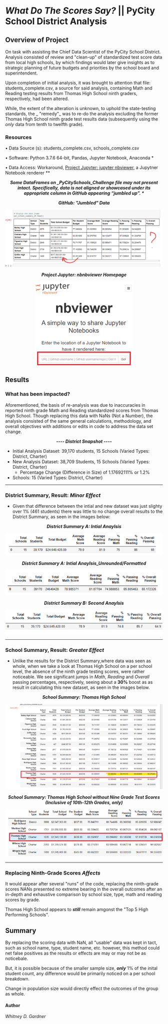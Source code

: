 # _What Do The Scores Say?_ || PyCity School District Analysis 

## Overview of Project

On task with assisting the Chief Data Scientist of the PyCity School District. Analysis consisted of review and "clean-up" of standardized test score data from local high schools, by which findings would later give insights as to strategic planning of future budgets and priorities by the school board and superintendent.

Upon completion of initial analysis, it was brought to attention that file: students_complete.csv, a source for said analysis, containing Math and Reading testing results from Thomas High School ninth graders, respectively, had been altered.

While, the extent of the alteration is unknown, to uphold the state-testing standards, the _ "remedy"_ was to re-do the analysis excluding the former Thomas High School ninth grade test results data (subsequently using the _only_ data from tenth to twelfth grade). 

### Resources
•	Data Source (s): students_complete.csv, schools_complete.csv

•	Software: Python 3.7.6 64-bit, Pandas, Jupyter Notebook, Anaconda *

•	Data Access: Workaround, [Project Jupyter: jupyter nbviewer](nbviewer.jupyter.org), a Jupytner Notebook renderer **

<p align="center">
  <i><b>Some DataFrames on _PyCitySchools_Challenge file may not present intact. Specifically, data is not aligned or showcased under its appropriate column in GitHub appearing “jumbled up”. *
  </b></i> 
 </p>


<p align="center">
  <i><b>GitHub: "Jumbled" Data
  </b></i> 
 </p>


<p align="center">
  <img src="additional resources/data_combined_in_github.png" />
</p>

   
<p align="center">
  <i><b>Project Jupyter: nbnbviewer Homepage</b></i> 
 </p>
<p align="center">
  <img src="additional resources/nbviewer_ jupyter.png" </p>


## Results
### What has been impacted? 

Aforementioned, the basis of re-analysis was due to inaccuracies in reported ninth grade Math and Reading standardized scores from Thomas High School. Though replacing this data with NaNs (Not a Number), the analysis consisted of the same general calculations, methodology, and overall objectives with additions or edits in code to address the data set change.

<p align="center">
  <i><b> ---- District Snapshot ----</b></i> 
 </p>

 * Initial Analysis Dataset: 39,170 students, 15 Schools (Varied Types: District, Charter)
 * New Analysis Dataset: 38,709 Students, 15 Schools (Varied Types: District, Charter)
	* Percentage Change (Difference in Size) of 1.17692111% or 1.2%
*   Schools: 15 (Varied Types: District, Charter)
***
 ### District Summary, Result: _Minor Effect_

*   Given that difference between the intial and new dataset was just slighty over 1% (461 students) there was little to no change overall results to the District Summary, as seen in the images below:
<p align="center">
  <i><b>District Summary A: Intial Anaylsis </b></i> 
 </p>

<p align="center">
  <img src="additional resources/district_summary_a.png"/>


<p align="center">
  <i><b>District Summary A: Intial Anaylsis_Unrounded/Formatted</b></i> 

<p align="center">
  <img src="additional resources/district_summary_a_unrounded.png"/>
<p align="center">
  <i><b>District Summary B: Second Anaylsis </b></i> 
 </p>

<p align="center">
  <img src="additional resources/district_summary_b.png"/>
</p>

***

### School Summary,  Result: _Greater Effect_

*   Unlike the results for the District Summary,where data was seen as whole, when we take a look at Thomas High School on a per school level, the absence of the ninth grade testing scores, were rather noticeable. We see significant jumps in _Math_, _Reading_ and _Overall_ passing percentages, respectively, seeing  about a **30%** boost as as result in calculating this new dataset, as seen in the images below. 

<p align="center">
  <i><b>School Summary: Thomas High School</b></i> 
 </p>

<p align="center">
  <img src="additional resources/intial_analysis_thomas_high_school_summary_a.png"/>
</p>

<p align="center">
  <i><b>School Summary: Thomas High School without Nine Grade Test Scores (Inclusive of 10th-12th Grades, only)</b></i> 
 </p>

<p align="center">
  <img src="additional resources/second_analysis_thomas_high_school_summary_b.png"/>
</p>

***

 ### Replacing Ninth-Grade Scores _Affects_

It would appear after several "runs" of the code, replacing the ninth-grade scores NANs presented no extreme bearing in the overall outcomes after an in-depth and exhaustive comparison by school size, type, math and reading scores by grade. 

Thomas High School appears to ***still*** remain amgonst the "Top 5 High Performing Schools".


## Summary
By replacing the scoring data with NaN, all "usable" data was kept in tact, such as school name, type, student name, etc. however, this method could net false positives as the results or effects are may or may not be as noticebale. 

But, it is possible because of the smaller sample size, ***only*** 1% of the inital student count, any difference would be primarily noticed on a per school breakdown. 

Change in population size would directly effect the outcomes of the group as whole. 

 #### Author
 _Whitney D. Gardner_
